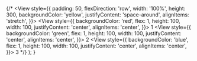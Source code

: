{/* <View
        style={{
          padding: 50,
          flexDirection: 'row',
          width: '100%',
          height: 300,
          backgroundColor: 'yellow',
          justifyContent: 'space-around',
          alignItems: 'stretch',
        }}>
        <View
          style={{
            backgroundColor: 'red',
            flex: 1,
            height: 100,
            width: 100,
            justifyContent: 'center',
            alignItems: 'center',
          }}>
          <Text>1</Text>
        </View>
        <View
          style={{
            backgroundColor: 'green',
            flex: 1,
            height: 100,
            width: 100,
            justifyContent: 'center',
            alignItems: 'center',
          }}>
          <Text>2</Text>
        </View>
        <View
          style={{
            backgroundColor: 'blue',
            flex: 1,
            height: 100,
            width: 100,
            justifyContent: 'center',
            alignItems: 'center',
          }}>
          <Text>3</Text>
        </View>
      </View> */}
    </View>
  );
}
